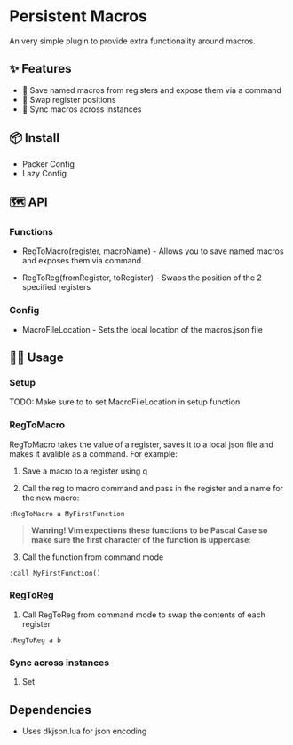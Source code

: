 # Persistent Macros

An very simple plugin to provide extra functionality around macros. 

## ✨ Features

- 💾 Save named macros from registers and expose them via a command
- 🔀 Swap register positions
- 🔄 Sync macros across instances

## 📦 Install

 - Packer Config
 - Lazy Config

## 🗺️ API

### Functions

- RegToMacro(register, macroName) - Allows you to save named macros and exposes them via command. 

- RegToReg(fromRegister, toRegister) - Swaps the position of the 2 specified registers

### Config

- MacroFileLocation - Sets the local location of the macros.json file

## 🧑‍🏭  Usage

### Setup

TODO: Make sure to to set MacroFileLocation in setup function


### RegToMacro

RegToMacro takes the value of a register, saves it to a local json file and makes it avalible as a command. For example:

1. Save a macro to a register using q

2. Call the reg to macro command and pass in the register and a name for the new macro:
```
:RegToMacro a MyFirstFunction
```

> **Wanring! Vim expections these functions to be Pascal Case so make sure the first character of the function is uppercase**: 

3. Call the function from command mode
```
:call MyFirstFunction()
```

### RegToReg

1. Call RegToReg from command mode to swap the contents of each register
```
:RegToReg a b
```

### Sync across instances

1. Set 

## Dependencies

- Uses dkjson.lua for json encoding
